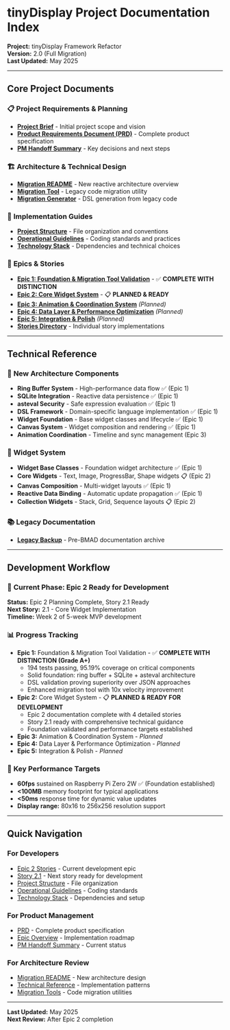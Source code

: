 # tinyDisplay Project Documentation Index

**Project:** tinyDisplay Framework Refactor  
**Version:** 2.0 (Full Migration)  
**Last Updated:** May 2025  

---

## Core Project Documents

### 📋 **Project Requirements & Planning**
- **[Project Brief](../bmad-agent/data/tinyDisplay-project-brief.md)** - Initial project scope and vision
- **[Product Requirements Document (PRD)](../bmad-agent/data/tinyDisplay-PRD.md)** - Complete product specification
- **[PM Handoff Summary](../bmad-agent/data/PM-handoff-summary.md)** - Key decisions and next steps

### 🏗️ **Architecture & Technical Design**
- **[Migration README](../MIGRATION_README.md)** - New reactive architecture overview
- **[Migration Tool](../migration_tool.py)** - Legacy code migration utility
- **[Migration Generator](../migration_generator.py)** - DSL generation from legacy code

### 📖 **Implementation Guides**
- **[Project Structure](project-structure.md)** - File organization and conventions
- **[Operational Guidelines](operational-guidelines.md)** - Coding standards and practices
- **[Technology Stack](tech-stack.md)** - Dependencies and technical choices

### 🎯 **Epics & Stories**
- **[Epic 1: Foundation & Migration Tool Validation](epic-1.md)** - ✅ **COMPLETE WITH DISTINCTION**
- **[Epic 2: Core Widget System](epic-2.md)** - 📋 **PLANNED & READY**
- **[Epic 3: Animation & Coordination System](epic-3.md)** *(Planned)*
- **[Epic 4: Data Layer & Performance Optimization](epic-4.md)** *(Planned)*
- **[Epic 5: Integration & Polish](epic-5.md)** *(Planned)*
- **[Stories Directory](stories/)** - Individual story implementations

---

## Technical Reference

### 🔧 **New Architecture Components**
- **Ring Buffer System** - High-performance data flow ✅ (Epic 1)
- **SQLite Integration** - Reactive data persistence ✅ (Epic 1)
- **asteval Security** - Safe expression evaluation ✅ (Epic 1)
- **DSL Framework** - Domain-specific language implementation ✅ (Epic 1)
- **Widget Foundation** - Base widget classes and lifecycle ✅ (Epic 1)
- **Canvas System** - Widget composition and rendering ✅ (Epic 1)
- **Animation Coordination** - Timeline and sync management (Epic 3)

### 🎨 **Widget System**
- **Widget Base Classes** - Foundation widget architecture ✅ (Epic 1)
- **Core Widgets** - Text, Image, ProgressBar, Shape widgets 📋 (Epic 2)
- **Canvas Composition** - Multi-widget layouts ✅ (Epic 1)
- **Reactive Data Binding** - Automatic update propagation ✅ (Epic 1)
- **Collection Widgets** - Stack, Grid, Sequence layouts 📋 (Epic 2)

### 📚 **Legacy Documentation**
- **[Legacy Backup](legacy-backup/)** - Pre-BMAD documentation archive

---

## Development Workflow

### 🚀 **Current Phase: Epic 2 Ready for Development**
**Status:** Epic 2 Planning Complete, Story 2.1 Ready  
**Next Story:** 2.1 - Core Widget Implementation  
**Timeline:** Week 2 of 5-week MVP development  

### 📊 **Progress Tracking**
- **Epic 1:** Foundation & Migration Tool Validation - ✅ **COMPLETE WITH DISTINCTION (Grade A+)**
  - 194 tests passing, 95.19% coverage on critical components
  - Solid foundation: ring buffer + SQLite + asteval architecture
  - DSL validation proving superiority over JSON approaches
  - Enhanced migration tool with 10x velocity improvement
- **Epic 2:** Core Widget System - 📋 **PLANNED & READY FOR DEVELOPMENT**
  - Epic 2 documentation complete with 4 detailed stories
  - Story 2.1 ready with comprehensive technical guidance
  - Foundation validated and performance targets established
- **Epic 3:** Animation & Coordination System - *Planned*
- **Epic 4:** Data Layer & Performance Optimization - *Planned*
- **Epic 5:** Integration & Polish - *Planned*

### 🎯 **Key Performance Targets**
- **60fps** sustained on Raspberry Pi Zero 2W ✅ (Foundation established)
- **<100MB** memory footprint for typical applications
- **<50ms** response time for dynamic value updates
- **Display range:** 80x16 to 256x256 resolution support

---

## Quick Navigation

### For Developers
- [Epic 2 Stories](epic-2.md) - Current development epic
- [Story 2.1](stories/2.1.story.md) - Next story ready for development
- [Project Structure](project-structure.md) - File organization
- [Operational Guidelines](operational-guidelines.md) - Coding standards
- [Technology Stack](tech-stack.md) - Dependencies and setup

### For Product Management
- [PRD](../bmad-agent/data/tinyDisplay-PRD.md) - Complete product specification
- [Epic Overview](#-epics--stories) - Implementation roadmap
- [PM Handoff Summary](../bmad-agent/data/PM-handoff-summary.md) - Current status

### For Architecture Review
- [Migration README](../MIGRATION_README.md) - New architecture design
- [Technical Reference](#-technical-reference) - Implementation patterns
- [Migration Tools](../migration_tool.py) - Code migration utilities

---

**Last Updated:** May 2025  
**Next Review:** After Epic 2 completion 